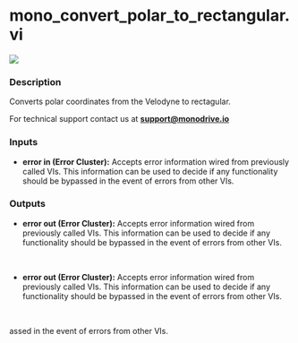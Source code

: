 # mono_convert_polar_to_rectangular.vi

<p class="img_container">
<img class="lg_img" src="../mono_convert_polar_to_rectangular.png"/>
</p>

### Description

Converts polar coordinates from the Velodyne to rectagular.

For technical support contact us at <b>support@monodrive.io</b> 

### Inputs

- **error in (Error Cluster):** Accepts error information wired from previously called VIs. This information can be used to decide if any functionality should be bypassed in the event of errors from other VIs. 

### Outputs

- **error out (Error Cluster):** Accepts error information wired from previously called VIs. This information can be used to decide if any functionality should be bypassed in the event of errors from other VIs. 

<p>&nbsp;</p>

- **error out (Error Cluster):** Accepts error information wired from previously called VIs. This information can be used to decide if any functionality should be bypassed in the event of errors from other VIs. 

<p>&nbsp;</p>
assed in the event of errors from other VIs. 

<p>&nbsp;</p>

<p>&nbsp;</p>

